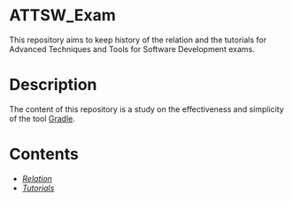 # ATTSW_Exam
This repository aims to keep history of the relation and the tutorials for Advanced Techniques and Tools for Software Development exams.

# Description
 The content of this repository is a study on the effectiveness and simplicity of the tool [Gradle](https://gradle.org/).

# Contents
* [*Relation*](https://github.com/Wabri/ATTSW_Exam/tree/master/relation)  
* [*Tutorials*](https://github.com/Wabri/ATTSW_Exam/tree/master/gradle.example)
